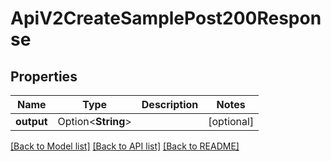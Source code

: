 # ApiV2CreateSamplePost200Response

## Properties

Name | Type | Description | Notes
------------ | ------------- | ------------- | -------------
**output** | Option<**String**> |  | [optional]

[[Back to Model list]](../README.md#documentation-for-models) [[Back to API list]](../README.md#documentation-for-api-endpoints) [[Back to README]](../README.md)


